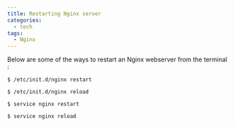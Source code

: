 ```yaml
---
title: Restarting Nginx server
categories:
  - tech
tags:
  - Nginx
---
```


Below are some of the ways to restart an Nginx webserver from the terminal :

```
$ /etc/init.d/nginx restart
```

```
$ /etc/init.d/nginx reload
```

```
$ service nginx restart
```

```
$ service nginx reload
```
